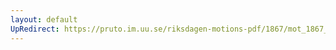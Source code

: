 ```yaml
---
layout: default
UpRedirect: https://pruto.im.uu.se/riksdagen-motions-pdf/1867/mot_1867__ak__189.pdf
---
```

